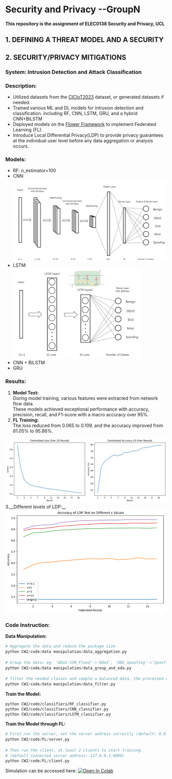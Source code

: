 # Security and Privacy --GroupN  
__This repository is the assignment of ELEC0138 Security and Privacy, UCL__   

## 1. DEFINING A THREAT MODEL AND A SECURITY


## 2. SECURITY/PRIVACY MITIGATIONS
### System: Intrusion Detection and Attack Classification
### Description:
- Utilized datasets from the [CICIoT2023](https://www.unb.ca/cic/datasets/iotdataset-2023.html) dataset, or generated datasets if needed.
- Trained various ML and DL models for intrusion detection and classification. including RF, CNN, LSTM, GRU, and a hybrid CNN+BiLSTM
- Deployed models on the [Flower Framework](https://flower.ai/) to implement Federated Learning (FL).
- Introduce Local Differential Privacy(LDP) to provide privacy guarantees at the individual user level before any data aggregation or analysis occurs.

### Models:  
- RF: n_estimator=100
- CNN:   
  <img src="CW2/imgs/CNN.png" alt="CNN" width="500">
- LSTM:   
  <img src="CW2/imgs/LSTM.png" alt="LSTM" width="400">
- CNN + BiLSTM
- GRU

### Results:  
1. __Model Test:__  
During model training, various features were extracted from network flow data.   
These models achieved exceptional performance with accuracy, precision, recall, and F1-score with a macro accuracy over 95%.
2. __FL Training:__   
The loss reduced from 0.065 to 0.109, and the accuracy improved from 81.05% to 95.86%.
<img src="CW2/imgs/FLaccloss.png" alt="FLtest" width="700">
3.__Different levels of LDP:__
<img src="CW2/imgs/LDP.png" alt="FLtest" width="500">

### Code Instruction:   
__Data Manipulation:__
```python
# Aggregate the data and reduce the package size
python CW2/code/data manipulation/data_aggregation.py

# Group the data: eg. 'DDoS-SYN_Flood'->'DDoS', 'DNS_Spoofing'->'Spoofing'
python CW2/code/data manipulation/data_group_and_eda.py

# filter the needed classes and sample a balanced data, the processed data will be stored under /datasets folder  
python CW2/code/data manipulation/data_filter.py
```
__Train the Model:__
```
python CW2/code/classifiers/RF_classifier.py   
python CW2/code/classifiers/CNN_classifier.py
python CW2/code/classifiers/LSTM_classifier.py
```

__Train the Model through FL:__  
```python
# First run the server, set the server address correctly (default: 0.0.0.0:8080)
python CW2/code/FL/server.py

# Then run the client, at least 2 clients to start training.
# (default connected server address: 127.0.0.1:8080)
python CW2/code/FL/client.py
```

Simulation can be accessed here: [![Open In Colab](https://colab.research.google.com/assets/colab-badge.svg)](https://colab.research.google.com/drive/1kbpPHU2B1tlXQX1mixUxZ4PE2nTpAJWm?usp=sharing)

